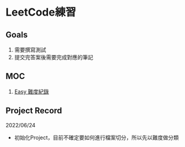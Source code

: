 # LeetCode練習
## Goals
1. 需要撰寫測試
2. 提交完答案後需要完成對應的筆記

## MOC
1. [Easy 難度紀錄](easy.md)

## Project Record

2022/06/24
-  初始化Project，目前不確定要如何進行檔案切分，所以先以難度做分類 